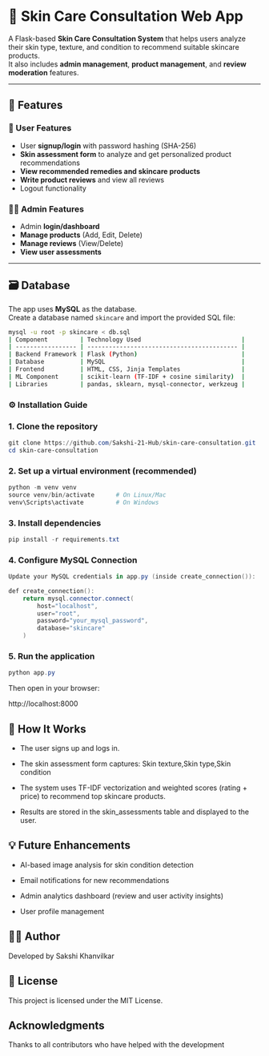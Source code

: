 # 🧴 Skin Care Consultation Web App

A Flask-based **Skin Care Consultation System** that helps users analyze their skin type, texture, and condition to recommend suitable skincare products.  
It also includes **admin management**, **product management**, and **review moderation** features.

---

## 🚀 Features

### 👤 User Features
- User **signup/login** with password hashing (SHA-256)
- **Skin assessment form** to analyze and get personalized product recommendations
- **View recommended remedies and skincare products**
- **Write product reviews** and view all reviews
- Logout functionality

### 🧑‍💼 Admin Features
- Admin **login/dashboard**
- **Manage products** (Add, Edit, Delete)
- **Manage reviews** (View/Delete)
- **View user assessments**

---

## 🗃️ Database

The app uses **MySQL** as the database.  
Create a database named `skincare` and import the provided SQL file:

```bash
mysql -u root -p skincare < db.sql
| Component         | Technology Used                            |
| ----------------- | ------------------------------------------ |
| Backend Framework | Flask (Python)                             |
| Database          | MySQL                                      |
| Frontend          | HTML, CSS, Jinja Templates                 |
| ML Component      | scikit-learn (TF-IDF + cosine similarity)  |
| Libraries         | pandas, sklearn, mysql-connector, werkzeug |
```

### ⚙️ Installation Guide

### 1. Clone the repository
```powershell
git clone https://github.com/Sakshi-21-Hub/skin-care-consultation.git
cd skin-care-consultation
```
### 2. Set up a virtual environment (recommended)
```powershell
python -m venv venv
source venv/bin/activate      # On Linux/Mac
venv\Scripts\activate         # On Windows
```
### 3. Install dependencies
```powershell
pip install -r requirements.txt
```
### 4. Configure MySQL Connection
```powershell
Update your MySQL credentials in app.py (inside create_connection()):

def create_connection():
    return mysql.connector.connect(
        host="localhost",
        user="root",
        password="your_mysql_password",
        database="skincare"
    )
```
### 5. Run the application
```powershell
python app.py
```
Then open in your browser:

http://localhost:8000

🧠 How It Works
---
- The user signs up and logs in.

- The skin assessment form captures: Skin texture,Skin type,Skin condition

- The system uses TF-IDF vectorization and weighted scores (rating + price) to recommend top skincare products.

- Results are stored in the skin_assessments table and displayed to the user.

💡 Future Enhancements
---
- AI-based image analysis for skin condition detection

- Email notifications for new recommendations

- Admin analytics dashboard (review and user activity insights)

- User profile management

🧑‍💻 Author
---
Developed by Sakshi Khanvilkar

🪪 License
---
This project is licensed under the MIT License.

## Acknowledgments

Thanks to all contributors who have helped with the development

